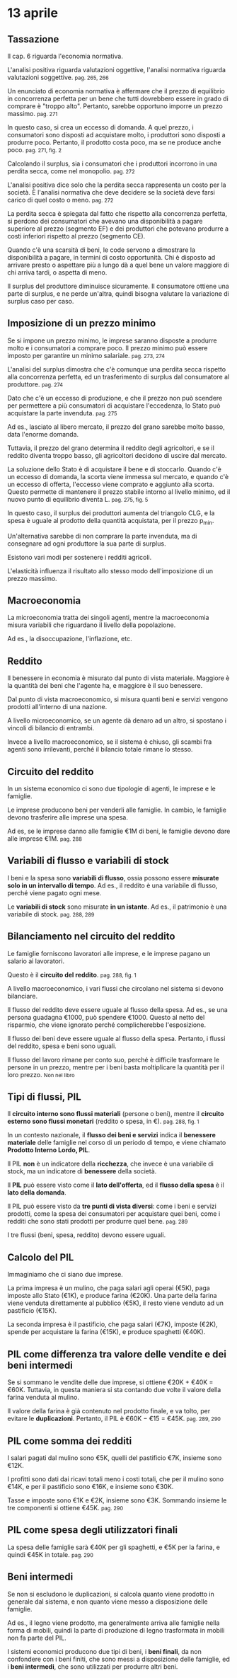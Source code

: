 # 13 aprile

## Tassazione

Il cap. 6 riguarda l'economia normativa.

L'analisi positiva riguarda valutazioni oggettive, l'analisi normativa riguarda valutazioni soggettive.
<small>pag. 265, 266</small>

Un enunciato di economia normativa è affermare che il prezzo di equilibrio in concorrenza perfetta per un bene che tutti dovrebbero essere in grado di comprare è "troppo alto".
Pertanto, sarebbe opportuno imporre un prezzo massimo.
<small>pag. 271</small>

In questo caso, si crea un eccesso di domanda.
A quel prezzo, i consumatori sono disposti ad acquistare molto, i produttori sono disposti a produrre poco.
Pertanto, il prodotto costa poco, ma se ne produce anche poco.
<small>pag. 271, fig. 2</small>

Calcolando il surplus, sia i consumatori che i produttori incorrono in una perdita secca, come nel monopolio.
<small>pag. 272</small>

L'analisi positiva dice solo che la perdita secca rappresenta un costo per la società.
È l'analisi normativa che deve decidere se la società deve farsi carico di quel costo o meno.
<small>pag. 272</small>

La perdita secca è spiegata dal fatto che rispetto alla concorrenza perfetta, si perdono dei consumatori che avevano una disponibilità a pagare superiore al prezzo (segmento EF) e dei produttori che potevano produrre a costi inferiori rispetto al prezzo (segmento CE).

Quando c'è una scarsità di beni, le code servono a dimostrare la disponibilità a pagare, in termini di costo opportunità.
Chi è disposto ad arrivare presto o aspettare più a lungo dà a quel bene un valore maggiore di chi arriva tardi, o aspetta di meno.

Il surplus del produttore diminuisce sicuramente.
Il consumatore ottiene una parte di surplus, e ne perde un'altra, quindi bisogna valutare la variazione di surplus caso per caso.

## Imposizione di un prezzo minimo

Se si impone un prezzo minimo, le imprese saranno disposte a produrre molto e i consumatori a comprare poco.
Il prezzo minimo può essere imposto per garantire un minimo salariale.
<small>pag. 273, 274</small>

L'analisi del surplus dimostra che c'è comunque una perdita secca rispetto alla concorrenza perfetta, ed un trasferimento di surplus dal consumatore al produttore.
<small>pag. 274</small>

Dato che c'è un eccesso di produzione, e che il prezzo non può scendere per permettere a più consumatori di acquistare l'eccedenza, lo Stato può acquistare la parte invenduta.
<small>pag. 275</small>

Ad es., lasciato al libero mercato, il prezzo del grano sarebbe molto basso, data l'enorme domanda.

Tuttavia, il prezzo del grano determina il reddito degli agricoltori, e se il reddito diventa troppo basso, gli agricoltori decidono di uscire dal mercato.

La soluzione dello Stato è di acquistare il bene e di stoccarlo.
Quando c'è un eccesso di domanda, la scorta viene immessa sul mercato, e quando c'è un eccesso di offerta, l'eccesso viene comprato e aggiunto alla scorta.
Questo permette di mantenere il prezzo stabile intorno al livello minimo, ed il nuovo punto di equilibrio diventa L.
<small>pag. 275, fig. 5</small>

In questo caso, il surplus dei produttori aumenta del triangolo CLG, e la spesa è uguale al prodotto della quantità acquistata, per il prezzo p<sub>min</sub>.

Un'alternativa sarebbe di non comprare la parte invenduta, ma di consegnare ad ogni produttore la sua parte di surplus.

Esistono vari modi per sostenere i redditi agricoli.

L'elasticità influenza il risultato allo stesso modo dell'imposizione di un prezzo massimo.

## Macroeconomia

La microeconomia tratta dei singoli agenti, mentre la macroeconomia misura variabili che riguardano il livello della popolazione.

Ad es., la disoccupazione, l'inflazione, etc.

## Reddito

Il benessere in economia è misurato dal punto di vista materiale.
Maggiore è la quantità dei beni che l'agente ha, e maggiore è il suo benessere.

Dal punto di vista macroeconomico, si misura quanti beni e servizi vengono prodotti all'interno di una nazione.

A livello microeconomico, se un agente dà denaro ad un altro, si spostano i vincoli di bilancio di entrambi.

Invece a livello macroeconomico, se il sistema è chiuso, gli scambi fra agenti sono irrilevanti, perché il bilancio totale rimane lo stesso.

## Circuito del reddito

In un sistema economico ci sono due tipologie di agenti, le imprese e le famiglie.

Le imprese producono beni per venderli alle famiglie.
In cambio, le famiglie devono trasferire alle imprese una spesa.

Ad es, se le imprese danno alle famiglie €1M di beni, le famiglie devono dare alle imprese €1M.
<small>pag. 288</small>

## Variabili di flusso e variabili di stock

I beni e la spesa sono **variabili di flusso**, ossia possono essere **misurate solo in un intervallo di tempo**.
Ad es., il reddito è una variabile di flusso, perché viene pagato ogni mese.

Le **variabili di stock** sono misurate **in un istante**.
Ad es., il patrimonio è una variabile di stock.
<small>pag. 288, 289</small>

## Bilanciamento nel circuito del reddito

Le famiglie forniscono lavoratori alle imprese, e le imprese pagano un salario ai lavoratori.

Questo è il **circuito del reddito**.
<small>pag. 288, fig. 1</small>

A livello macroeconomico, i vari flussi che circolano nel sistema si devono bilanciare.

Il flusso del reddito deve essere uguale al flusso della spesa.
Ad es., se una persona guadagna €1000, può spendere €1000.
Questo al netto del risparmio, che viene ignorato perché complicherebbe l'esposizione.

Il flusso dei beni deve essere uguale al flusso della spesa.
Pertanto, i flussi del reddito, spesa e beni sono uguali.

Il flusso del lavoro rimane per conto suo, perché è difficile trasformare le persone in un prezzo, mentre per i beni basta moltiplicare la quantità per il loro prezzo.
<small>Non nel libro</small>

## Tipi di flussi, PIL

Il **circuito interno sono flussi materiali** (persone o beni), mentre il **circuito esterno sono flussi monetari** (reddito o spesa, in €).
<small>pag. 288, fig. 1</small>

In un contesto nazionale, il **flusso dei beni e servizi** indica il **benessere materiale** delle famiglie nel corso di un periodo di tempo, e viene chiamato **Prodotto Interno Lordo, PIL**.

Il PIL **non** è un indicatore della **ricchezza**, che invece è una variabile di stock, ma un indicatore di **benessere** della società.

Il **PIL** può essere visto come il **lato dell'offerta**, ed il **flusso della spesa** è il **lato della domanda**.

Il PIL può essere visto da **tre punti di vista diversi**:
come i beni e servizi prodotti,
come la spesa dei consumatori per acquistare quei beni,
come i redditi che sono stati prodotti per produrre quel bene.
<small>pag. 289</small>

I tre flussi (beni, spesa, reddito) devono essere uguali.

## Calcolo del PIL

Immaginiamo che ci siano due imprese.

La prima impresa è un mulino, che paga salari agli operai (€5K), paga imposte allo Stato (€1K), e produce farina (€20K).
Una parte della farina viene venduta direttamente al pubblico (€5K), il resto viene venduto ad un pastificio (€15K).

La seconda impresa è il pastificio, che paga salari (€7K), imposte (€2K), spende per acquistare la farina (€15K), e produce spaghetti (€40K).

## PIL come differenza tra valore delle vendite e dei beni intermedi

Se si sommano le vendite delle due imprese, si ottiene €20K &plus; €40K &equals; €60K.
Tuttavia, in questa maniera si sta contando due volte il valore della farina venduta al mulino.

Il valore della farina è già contenuto nel prodotto finale, e va tolto, per evitare le **duplicazioni**.
Pertanto, il PIL è €60K &minus; €15 &equals; €45K.
<small>pag. 289, 290</small>

## PIL come somma dei redditi

I salari pagati dal mulino sono €5K, quelli del pastificio €7K, insieme sono €12K.

I profitti sono dati dai ricavi totali meno i costi totali, che per il mulino sono €14K, e per il pastificio sono €16K, e insieme sono €30K.

Tasse e imposte sono €1K e €2K, insieme sono €3K.
Sommando insieme le tre componenti si ottiene €45K.
<small>pag. 290</small>

## PIL come spesa degli utilizzatori finali

La spesa delle famiglie sarà €40K per gli spaghetti, e €5K per la farina, e quindi €45K in totale.
<small>pag. 290</small>

## Beni intermedi

Se non si escludono le duplicazioni, si calcola quanto viene prodotto in generale dal sistema, e non quanto viene messo a disposizione delle famiglie.

Ad es., il legno viene prodotto, ma generalmente arriva alle famiglie nella forma di mobili, quindi la parte di produzione di legno trasformata in mobili non fa parte del PIL.

I sistemi economici producono due tipi di beni, i **beni finali**, da non confondere con i beni finiti, che sono messi a disposizione delle famiglie, ed i **beni intermedi**, che sono utilizzati per produrre altri beni.

<!--
vim: spell:spelllang=it
-->
